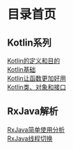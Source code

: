 # 目录首页
## Kotlin系列
[Kotlin的定义和目的](https://github.com/Iambigsea/bigsea.github.io/blob/master/Kotlin%E5%AE%9A%E4%B9%89%E5%92%8C%E7%9B%AE%E7%9A%84.md)<br>
[Kotlin基础](https://github.com/Iambigsea/bigsea.github.io/blob/master/Kotlin%E5%9F%BA%E7%A1%80.md)<br>
[Kotlin让函数更加好用](https://github.com/Iambigsea/bigsea.github.io/blob/master/kotlin%E5%87%BD%E6%95%B0%E7%9A%84%E5%AE%9A%E4%B9%89.md)<br>
[Kotlin类、对象和接口](https://github.com/Iambigsea/bigsea.github.io/blob/master/Kotlin%E7%B1%BB%E3%80%81%E5%AF%B9%E8%B1%A1%E5%92%8C%E6%8E%A5%E5%8F%A3.md)<br>
## RxJava解析
[RxJava简单使用分析](https://github.com/Iambigsea/bigsea.github.io/blob/master/RxJava%E7%AE%80%E5%8D%95%E4%BD%BF%E7%94%A8%E5%88%86%E6%9E%90.md)<br>
[RxJava线程切换](https://github.com/Iambigsea/bigsea.github.io/blob/master/RxJava%E7%BA%BF%E7%A8%8B%E5%88%87%E6%8D%A2.md)
